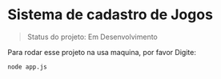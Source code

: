 <h1>Sistema de cadastro de Jogos </h1>

> Status do projeto: Em Desenvolvimento

Para rodar esse projeto na usa maquina, por favor Digite:
```
node app.js
```

